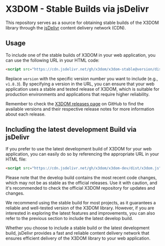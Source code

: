 # X3DOM - Stable Builds via jsDelivr

This repository serves as a source for obtaining stable builds of the X3DOM library through the [jsDelivr](https://www.jsdelivr.com/) content delivery network (CDN).

## Usage
To include one of the stable builds of X3DOM in your web application, you can use the following URL in your HTML code:

```html
<script src="https://cdn.jsdelivr.net/gh/x3dom/x3dom-stable@version/dist/x3dom.js"></script>
```

Replace `version` with the specific version number you want to include (e.g., `v1.8.3`). By specifying a version in the URL, you can ensure that your web application uses a stable and tested release of X3DOM, which is suitable for production environments and applications that require higher reliability.

Remember to check the [X3DOM releases page](https://github.com/x3dom/x3dom/releases) on GitHub to find the available versions and their respective release notes for more information about each release.

## Including the latest development Build via jsDelivr

If you prefer to use the latest development build of X3DOM for your web application, you can easily do so by referencing the appropriate URL in your HTML file:

```html
<script src="https://cdn.jsdelivr.net/gh/x3dom/x3dom-dev/dist/x3dom.js"></script>
```

Please note that the develop build contains the most recent code changes, which may not be as stable as the official releases. Use it with caution, and it's recommended to check the official X3DOM repository for updates and changes.

We recommend using the stable build for most projects, as it guarantees a reliable and well-tested version of the X3DOM library. However, if you are interested in exploring the latest features and improvements, you can also refer to the previous section to include the latest develop build.

Whether you choose to include a stable build or the latest development build, jsDelivr provides a fast and reliable content delivery network that ensures efficient delivery of the X3DOM library to your web application.
